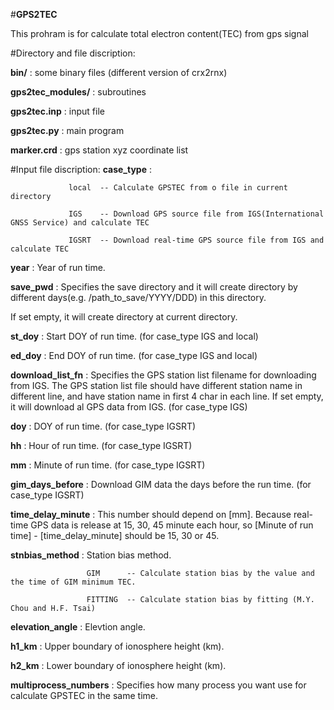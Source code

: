 #__GPS2TEC__

This prohram is for calculate total electron content(TEC) from gps signal



#Directory and file discription:

__bin/__  : some binary files (different version of crx2rnx)

__gps2tec_modules/__  : subroutines

__gps2tec.inp__ :  input file 

__gps2tec.py__  : main program 

__marker.crd__  : gps station xyz coordinate list 

#Input file discription:
__case_type__  : 

                 local  -- Calculate GPSTEC from o file in current directory

                 IGS    -- Download GPS source file from IGS(International GNSS Service) and calculate TEC
                        
                 IGSRT  -- Download real-time GPS source file from IGS and calculate TEC
            
__year__     : Year of run time.

__save_pwd__ : Specifies the save directory and it will create directory by different days(e.g. /path_to_save/YYYY/DDD) in this directory.

If set empty,  it will create directory at current directory.

__st_doy__  : Start DOY of run time. (for case_type IGS and local)

__ed_doy__  : End DOY of run time. (for case_type IGS and local)

__download_list_fn__ : Specifies the GPS station list filename for downloading from IGS. The GPS station list file should have different station name in different line, and have station name in first 4 char in each line. If set empty, it will download al GPS data from IGS. (for case_type IGS)


__doy__ : DOY of run time. (for case_type IGSRT)

__hh__  : Hour of run time. (for case_type IGSRT)
 
__mm__  : Minute of run time. (for case_type IGSRT)

__gim_days_before__   : Download GIM data the days before the run time. (for case_type IGSRT)

__time_delay_minute__ : This number should depend on [mm]. Because real-time GPS data is release at 15, 30, 45 minute each hour, so [Minute of run time] - [time_delay_minute] should be 15, 30 or 45.

__stnbias_method__ : Station bias method.

                     GIM      -- Calculate station bias by the value and the time of GIM minimum TEC.
                     
                     FITTING  -- Calculate station bias by fitting (M.Y. Chou and H.F. Tsai)
                     
__elevation_angle__ : Elevtion angle.

__h1_km__  : Upper boundary of ionosphere height (km). 

__h2_km__  : Lower boundary of ionosphere height (km).

__multiprocess_numbers__ : Specifies how many process you want use for calculate GPSTEC in the same time.
